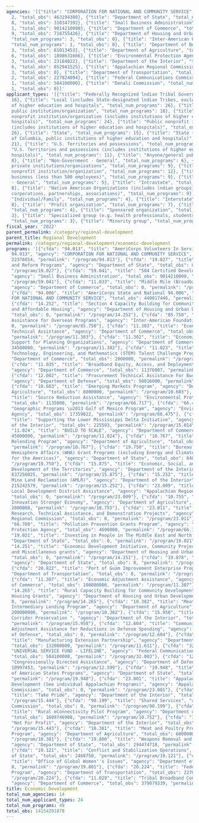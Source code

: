 ```yaml
---
agencies: '[{"title": "CORPORATION FOR NATIONAL AND COMMUNITY SERVICE", "total_num_programs":
  2, "total_obs": 463194300}, {"title": "Department of State", "total_num_programs":
  8, "total_obs": 310347392}, {"title": "Small Business Administration", "total_num_programs":
  1, "total_obs": 9014210000}, {"title": "Department of Commerce", "total_num_programs":
  9, "total_obs": 718755426}, {"title": "Department of Housing and Urban Development",
  "total_num_programs": 3, "total_obs": 0}, {"title": "Inter-American Foundation",
  "total_num_programs": 1, "total_obs": 0}, {"title": "Department of Defense", "total_num_programs":
  3, "total_obs": 61013453}, {"title": "Department of Agriculture", "total_num_programs":
  6, "total_obs": 1898631666}, {"title": "Environmental Protection Agency", "total_num_programs":
  3, "total_obs": 23184022}, {"title": "Department of the Interior", "total_num_programs":
  6, "total_obs": 852941525}, {"title": "Appalachian Regional Commission", "total_num_programs":
  3, "total_obs": 0}, {"title": "Department of Transportation", "total_num_programs":
  2, "total_obs": 227824094}, {"title": "Federal Communications Commission", "total_num_programs":
  1, "total_obs": 584100000}, {"title": "Denali Commission", "total_num_programs":
  1, "total_obs": 0}]'
applicant_types: '[{"title": "Federally Recognized lndian Tribal Governments", "total_num_programs":
  16}, {"title": "Local (includes State-designated lndian Tribes, excludes institutions
  of higher education and hospitals", "total_num_programs": 26}, {"title": "Other
  public institution/organization", "total_num_programs": 18}, {"title": "Private
  nonprofit institution/organization (includes institutions of higher education and
  hospitals)", "total_num_programs": 24}, {"title": "Public nonprofit institution/organization
  (includes institutions of higher education and hospitals)", "total_num_programs":
  26}, {"title": "State", "total_num_programs": 15}, {"title": "State (includes District
  of Columbia, public institutions of higher education and hospitals)", "total_num_programs":
  21}, {"title": "U.S. Territories and possessions", "total_num_programs": 14}, {"title":
  "U.S. Territories and possessions (includes institutions of higher education and
  hospitals)", "total_num_programs": 11}, {"title": "Anyone/general public", "total_num_programs":
  8}, {"title": "Non-Government - General", "total_num_programs": 6}, {"title": "Other
  private institutions/organizations", "total_num_programs": 9}, {"title": "Quasi-public
  nonprofit institution/organization", "total_num_programs": 12}, {"title": "Small
  business (less than 500 employees)", "total_num_programs": 9}, {"title": "Government
  - General", "total_num_programs": 5}, {"title": "Intrastate", "total_num_programs":
  8}, {"title": "Native American Organizations (includes lndian groups, cooperatives,
  corporations, partnerships, associations)", "total_num_programs": 9}, {"title":
  "Individual/Family", "total_num_programs": 4}, {"title": "Interstate", "total_num_programs":
  8}, {"title": "Profit organization", "total_num_programs": 7}, {"title": "Federal",
  "total_num_programs": 4}, {"title": "Sponsored organization", "total_num_programs":
  3}, {"title": "Specialized group (e.g. health professionals, students, veterans)",
  "total_num_programs": 3}, {"title": "Minority group", "total_num_programs": 2}]'
fiscal_year: '2022'
parent_permalink: /category/regional-development
parent_title: Regional Development
permalink: /category/regional-development/economic-development
programs: '[{"cfda": "94.013", "title": "AmeriCorps Volunteers In Service to America
  94.013", "agency": "CORPORATION FOR NATIONAL AND COMMUNITY SERVICE", "total_obs":
  22376854, "permalink": "/program/94.013"}, {"cfda": "19.027", "title": "Energy Governance
  and Reform Programs", "agency": "Department of State", "total_obs": 0, "permalink":
  "/program/19.027"}, {"cfda": "59.041", "title": "504 Certified Development Loans",
  "agency": "Small Business Administration", "total_obs": 9014210000, "permalink":
  "/program/59.041"}, {"cfda": "11.033", "title": "Middle Mile (Broadband) Grant Program",
  "agency": "Department of Commerce", "total_obs": 0, "permalink": "/program/11.033"},
  {"cfda": "94.006", "title": "AmeriCorps State and National 94.006", "agency": "CORPORATION
  FOR NATIONAL AND COMMUNITY SERVICE", "total_obs": 440817446, "permalink": "/program/94.006"},
  {"cfda": "14.252", "title": "Section 4 Capacity Building for Community Development
  and Affordable Housing", "agency": "Department of Housing and Urban Development",
  "total_obs": 0, "permalink": "/program/14.252"}, {"cfda": "85.750", "title": "IAF
  Assistance for Overseas Programs", "agency": "Inter-American Foundation", "total_obs":
  0, "permalink": "/program/85.750"}, {"cfda": "11.303", "title": "Economic Development
  Technical Assistance", "agency": "Department of Commerce", "total_obs": 14000000,
  "permalink": "/program/11.303"}, {"cfda": "11.302", "title": "Economic Development
  Support for Planning Organizations", "agency": "Department of Commerce", "total_obs":
  34500000, "permalink": "/program/11.302"}, {"cfda": "11.023", "title": "Science,
  Technology, Engineering, and Mathematics (STEM) Talent Challenge Program", "agency":
  "Department of Commerce", "total_obs": 2000000, "permalink": "/program/11.023"},
  {"cfda": "11.035", "title": "Broadband Equity, Access, and Deployment Program",
  "agency": "Department of Commerce", "total_obs": 11376087, "permalink": "/program/11.035"},
  {"cfda": "12.002", "title": "Procurement Technical Assistance For Business Firms",
  "agency": "Department of Defense", "total_obs": 50016000, "permalink": "/program/12.002"},
  {"cfda": "10.603", "title": "Emerging Markets Program", "agency": "Department of
  Agriculture", "total_obs": 8000000, "permalink": "/program/10.603"}, {"cfda": "66.717",
  "title": "Source Reduction Assistance", "agency": "Environmental Protection Agency",
  "total_obs": 1135000, "permalink": "/program/66.717"}, {"cfda": "66.475", "title":
  "Geographic Programs \u2013 Gulf of Mexico Program", "agency": "Environmental Protection
  Agency", "total_obs": 17359022, "permalink": "/program/66.475"}, {"cfda": "15.014",
  "title": "Supporting the Lower Mississippi Delta Initiative", "agency": "Department
  of the Interior", "total_obs": 225593, "permalink": "/program/15.014"}, {"cfda":
  "11.024", "title": "BUILD TO SCALE", "agency": "Department of Commerce", "total_obs":
  45000000, "permalink": "/program/11.024"}, {"cfda": "10.767", "title": "Intermediary
  Relending Program", "agency": "Department of Agriculture", "total_obs": 18884758,
  "permalink": "/program/10.767"}, {"cfda": "19.750", "title": "Bureau of Western
  Hemisphere Affairs (WHA) Grant Programs (including Energy and Climate Partnership
  for the Americas)", "agency": "Department of State", "total_obs": 8403924, "permalink":
  "/program/19.750"}, {"cfda": "15.875", "title": "Economic, Social, and Political
  Development of the Territories", "agency": "Department of the Interior", "total_obs":
  637250025, "permalink": "/program/15.875"}, {"cfda": "15.252", "title": "Abandoned
  Mine Land Reclamation (AMLR)", "agency": "Department of the Interior", "total_obs":
  215242579, "permalink": "/program/15.252"}, {"cfda": "23.009", "title": "Appalachian
  Local Development District Assistance", "agency": "Appalachian Regional Commission",
  "total_obs": 0, "permalink": "/program/23.009"}, {"cfda": "10.755", "title": "Rural
  Innovation Stronger Economy", "agency": "Department of Agriculture", "total_obs":
  2000000, "permalink": "/program/10.755"}, {"cfda": "23.011", "title": "Appalachian
  Research, Technical Assistance, and Demonstration Projects", "agency": "Appalachian
  Regional Commission", "total_obs": 0, "permalink": "/program/23.011"}, {"cfda":
  "66.708", "title": "Pollution Prevention Grants Program", "agency": "Environmental
  Protection Agency", "total_obs": 4690000, "permalink": "/program/66.708"}, {"cfda":
  "19.021", "title": "Investing in People in The Middle East and North Africa", "agency":
  "Department of State", "total_obs": 0, "permalink": "/program/19.021"}, {"cfda":
  "14.251", "title": "Economic Development Initiative, Community Project Funding,
  and Miscellaneous grants", "agency": "Department of Housing and Urban Development",
  "total_obs": 0, "permalink": "/program/14.251"}, {"cfda": "19.878", "title": "EUR-Other",
  "agency": "Department of State", "total_obs": 0, "permalink": "/program/19.878"},
  {"cfda": "20.822", "title": "Port of Guam Improvement Enterprise Program", "agency":
  "Department of Transportation", "total_obs": 0, "permalink": "/program/20.822"},
  {"cfda": "11.307", "title": "Economic Adjustment Assistance", "agency": "Department
  of Commerce", "total_obs": 100000000, "permalink": "/program/11.307"}, {"cfda":
  "14.265", "title": "Rural Capacity Building for Community Development and Affordable
  Housing Grants", "agency": "Department of Housing and Urban Development", "total_obs":
  0, "permalink": "/program/14.265"}, {"cfda": "10.382", "title": "Meat and Poultry
  Intermediary Lending Program", "agency": "Department of Agriculture", "total_obs":
  200000000, "permalink": "/program/10.382"}, {"cfda": "15.958", "title": "Route 66
  Corridor Preservation ", "agency": "Department of the Interior", "total_obs": 223328,
  "permalink": "/program/15.958"}, {"cfda": "12.604", "title": "Community Economic
  Adjustment Assistance for Reductions in Defense Spending", "agency": "Department
  of Defense", "total_obs": 0, "permalink": "/program/12.604"}, {"cfda": "11.611",
  "title": "Manufacturing Extension Partnership", "agency": "Department of Commerce",
  "total_obs": 132000000, "permalink": "/program/11.611"}, {"cfda": "32.003", "title":
  "UNIVERSAL SERVICE FUND - LIFELINE", "agency": "Federal Communications Commission",
  "total_obs": 584100000, "permalink": "/program/32.003"}, {"cfda": "12.599", "title":
  "Congressionally Directed Assistance", "agency": "Department of Defense", "total_obs":
  10997453, "permalink": "/program/12.599"}, {"cfda": "19.948", "title": "Organization
  of American States Programs", "agency": "Department of State", "total_obs": 5000000,
  "permalink": "/program/19.948"}, {"cfda": "23.001", "title": "Appalachian Regional
  Development (See individual Appalachian Programs)", "agency": "Appalachian Regional
  Commission", "total_obs": 0, "permalink": "/program/23.001"}, {"cfda": "15.444",
  "title": "Take Pride", "agency": "Department of the Interior", "total_obs": 0, "permalink":
  "/program/15.444"}, {"cfda": "90.199", "title": "Shared Services", "agency": "Denali
  Commission", "total_obs": 0, "permalink": "/program/90.199"}, {"cfda": "10.752",
  "title": "Rural eConnectivity Pilot Program", "agency": "Department of Agriculture",
  "total_obs": 1609746908, "permalink": "/program/10.752"}, {"cfda": "15.443", "title":
  "Not For Profit", "agency": "Department of the Interior", "total_obs": 0, "permalink":
  "/program/15.443"}, {"cfda": "10.381", "title": "Meat and Poultry Processing Expansion
  Program", "agency": "Department of Agriculture", "total_obs": 60000000, "permalink":
  "/program/10.381"}, {"cfda": "19.800", "title": "Weapons Removal and Abatement",
  "agency": "Department of State", "total_obs": 294474718, "permalink": "/program/19.800"},
  {"cfda": "19.121", "title": "Conflict and Stabilization Operations", "agency": "Department
  of State", "total_obs": 2468750, "permalink": "/program/19.121"}, {"cfda": "19.801",
  "title": "Office of Global Women''s Issues", "agency": "Department of State", "total_obs":
  0, "permalink": "/program/19.801"}, {"cfda": "20.224", "title": "Federal Lands Access
  Program", "agency": "Department of Transportation", "total_obs": 227824094, "permalink":
  "/program/20.224"}, {"cfda": "11.029", "title": "Tribal Broadband Connectivity Program",
  "agency": "Department of Commerce", "total_obs": 379879339, "permalink": "/program/11.029"}]'
title: Economic Development
total_num_agencies: 14
total_num_applicant_types: 24
total_num_programs: 49
total_obs: 14154201878
---
```

